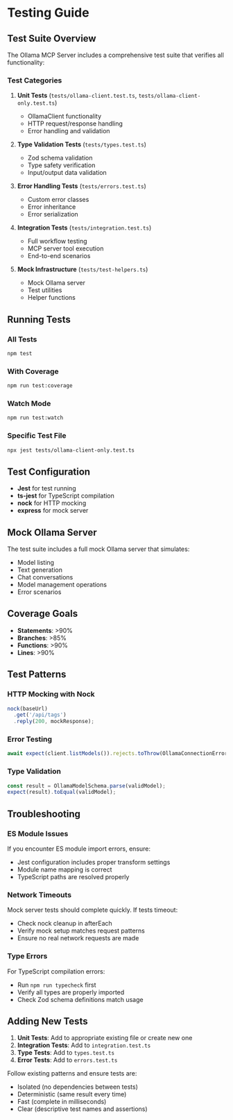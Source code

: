# Testing Guide

## Test Suite Overview

The Ollama MCP Server includes a comprehensive test suite that verifies all functionality:

### Test Categories

1. **Unit Tests** (`tests/ollama-client.test.ts`, `tests/ollama-client-only.test.ts`)
   - OllamaClient functionality
   - HTTP request/response handling
   - Error handling and validation

2. **Type Validation Tests** (`tests/types.test.ts`)
   - Zod schema validation
   - Type safety verification
   - Input/output data validation

3. **Error Handling Tests** (`tests/errors.test.ts`)
   - Custom error classes
   - Error inheritance
   - Error serialization

4. **Integration Tests** (`tests/integration.test.ts`)
   - Full workflow testing
   - MCP server tool execution
   - End-to-end scenarios

5. **Mock Infrastructure** (`tests/test-helpers.ts`)
   - Mock Ollama server
   - Test utilities
   - Helper functions

## Running Tests

### All Tests
```bash
npm test
```

### With Coverage
```bash
npm run test:coverage
```

### Watch Mode
```bash
npm run test:watch
```

### Specific Test File
```bash
npx jest tests/ollama-client-only.test.ts
```

## Test Configuration

- **Jest** for test running
- **ts-jest** for TypeScript compilation
- **nock** for HTTP mocking
- **express** for mock server

## Mock Ollama Server

The test suite includes a full mock Ollama server that simulates:
- Model listing
- Text generation
- Chat conversations
- Model management operations
- Error scenarios

## Coverage Goals

- **Statements**: >90%
- **Branches**: >85%
- **Functions**: >90%
- **Lines**: >90%

## Test Patterns

### HTTP Mocking with Nock
```typescript
nock(baseUrl)
  .get('/api/tags')
  .reply(200, mockResponse);
```

### Error Testing
```typescript
await expect(client.listModels()).rejects.toThrow(OllamaConnectionError);
```

### Type Validation
```typescript
const result = OllamaModelSchema.parse(validModel);
expect(result).toEqual(validModel);
```

## Troubleshooting

### ES Module Issues
If you encounter ES module import errors, ensure:
- Jest configuration includes proper transform settings
- Module name mapping is correct
- TypeScript paths are resolved properly

### Network Timeouts
Mock server tests should complete quickly. If tests timeout:
- Check nock cleanup in afterEach
- Verify mock setup matches request patterns
- Ensure no real network requests are made

### Type Errors
For TypeScript compilation errors:
- Run `npm run typecheck` first
- Verify all types are properly imported
- Check Zod schema definitions match usage

## Adding New Tests

1. **Unit Tests**: Add to appropriate existing file or create new one
2. **Integration Tests**: Add to `integration.test.ts`
3. **Type Tests**: Add to `types.test.ts`
4. **Error Tests**: Add to `errors.test.ts`

Follow existing patterns and ensure tests are:
- Isolated (no dependencies between tests)
- Deterministic (same result every time)
- Fast (complete in milliseconds)
- Clear (descriptive test names and assertions)